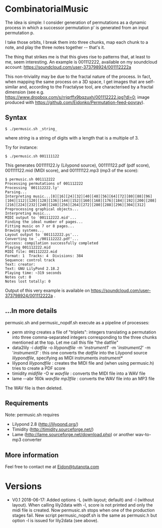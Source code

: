 # CombinatorialMusic
The idea is simple: I consider generation of permutations as a dynamic process in which a successor permutation p' is generated from an input permutation p.

I take those orbits, I break them into three chunks, map each chunk to a note, and play the three notes together -- that's it.

The thing that strikes me is that this gives rise to patterns that, at least to me, seem interesting. An example is 001112222, available on my soundcloud account: https://soundcloud.com/user-373798924/001112222a

This non-triviality may be due to the fractal nature of the process. In fact, when mapping the same process on a 3D space, I get images that are self-similar and, according to the Fractalyse tool, are characterised by a fractal dimension (see e.g. https://www.dropbox.com/s/rrjqrffx9bqzuxh/001112222.jpg?dl=0; image produced with https://github.com/Eidonko/Permutation-feed-povray).

## Syntax

    $ ./permusic.sh _string_

where _string_ is a string of digits with a length that is a multiple of 3.

Try for instance:

    $ ./permusic.sh 001111122

This generates 001111122.ly (Lilypond source), 001111122.pdf (pdf score), 001111122.mid (MIDI score), and 001111122.mp3 (mp3 of the score):

    $ permusic.sh 001112222
    Processing permutations of 001112222
    Processing `001112222.ly'
    Parsing...
    Interpreting music...[8][16][24][32][40][48][56][64][72][80][88][96][104][112][120][128][136][144][152][160][168][176][184][192][200][208][216][224][232][240][248][256][264][272][280][288][296][304][312]
    Preprocessing graphical objects...
    Interpreting music...
    MIDI output to `001112222.mid'...
    Finding the ideal number of pages...
    Fitting music on 7 or 8 pages...
    Drawing systems...
    Layout output to `001112222.ps'...
    Converting to `./001112222.pdf'...
    Success: compilation successfully completed
    Playing 001112222.mid
    MIDI file: 001112222.mid
    Format: 1  Tracks: 4  Divisions: 384
    Sequence: control track
    Text: creator:
    Text: GNU LilyPond 2.18.2
    Playing time: ~319 seconds
    Notes cut: 0
    Notes lost totally: 0

Output of this very example is available on https://soundcloud.com/user-373798924/001112222a .

## ...In more details
permusic.sh and permusic_nopdf.sh execute as a pipeline of processes:

- perm _string_ creates a file of "triplets": integers translating a permutation into three comma-separated integers corresponding to the three chunks mentioned at the top. Let me call this file "the datfile"
- data2lily -i _datfile_ -o _lilypondfile_ -m '_instrument1_' -m '_instrument2_' -m '_instrument3_' : this one converts the _datfile_ into the Lilypond source _lilypondfile_, specifying as MIDI instruments _instrument*_
- lilypond _lilypondfile_ : creates the MIDI file and (when using permusic.h) tries to create a PDF score
- timidity _midifile_ -O w _wavfile_ : converts the MIDI file into a WAV file
- lame --abr 160k _wavfile_ _mp3file_ : converts the WAV file into an MP3 file

The WAV file is then deleted.

## Requirements
Note: permusic.sh requires

- Lilypond 2.8 (http://lilypond.org/)
- Timidity (http://timidity.sourceforge.net/)
- Lame (http://lame.sourceforge.net/download.php) or another wav-to-mp3 converter

## More information
Feel free to contact me at Eidon@tutanota.com

# Versions
- V0.1 2018-06-17:
    Added options -L (with layout; default) and -l (without layout). When calling lily2data with -l, score is not printed and only the midi file is created.
    Now permusic.sh stops when one of the production stages fail.
    New script permusic_nopdf.sh is the same as permusic.h but option -l is issued for lily2data (see above).
